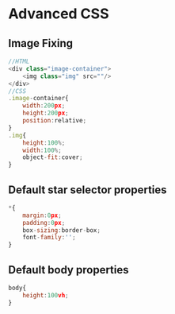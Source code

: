 # Advanced CSS 
## Image Fixing
```javascript
//HTML
<div class="image-container">
    <img class="img" src=""/>
</div>
//CSS
.image-container{
    width:200px;
    height:200px;
    position:relative;
}
.img{
    height:100%;
    width:100%;
    object-fit:cover;
}
```

## Default star selector properties
```javascript
*{
    margin:0px;
    padding:0px;
    box-sizing:border-box;
    font-family:'';
}
```

## Default body properties
```javascript
body{
    height:100vh;
}
```